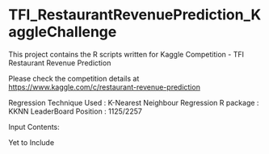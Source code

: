 # TFI_RestaurantRevenuePrediction_KaggleChallenge
This project contains the R scripts written for Kaggle Competition - TFI Restaurant Revenue Prediction

Please check the competition details at 
https://www.kaggle.com/c/restaurant-revenue-prediction

Regression Technique Used :  K-Nearest Neighbour Regression
R package                 :  KKNN
LeaderBoard Position      : 1125/2257

Input Contents:

Yet to Include
